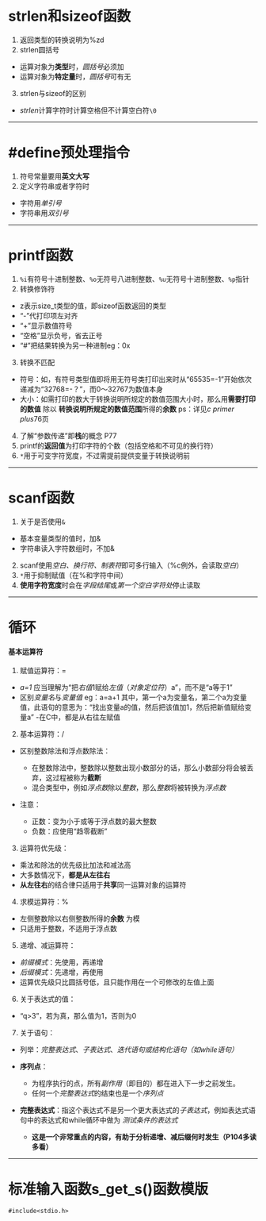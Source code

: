 #  strlen和sizeof函数
1. 返回类型的转换说明为%zd
2. strlen圆括号  


- 运算对象为**类型**时，*圆括号*必须加
- 运算对象为**特定量**时，*圆括号*可有无
3. strlen与sizeof的区别



* *strlen*计算字符时计算空格但不计算空白符`\0`
---
# #define预处理指令
1. 符号常量要用**英文大写**
2. 定义字符串或者字符时

- 字符用*单引号*
- 字符串用*双引号*
---
# printf函数
1. `%i`有符号十进制整数、`%o`无符号八进制整数、`%u`无符号十进制整数、`%p`指针
2. 转换修饰符


- z表示size_t类型的值，即sizeof函数返回的类型
- “-”代打印项左对齐
- “+”显示数值符号
- “空格”显示负号，省去正号
- “#”把结果转换为另一种进制eg：0x
3. 转换不匹配


- 符号：如，有符号类型值即将用无符号类打印出来时从“65535=-1”开始依次递减为“32768=-？”，而0～32767为数值本身
- 大小：如需打印的数大于转换说明所规定的数值范围大小时，那么用**需要打印的数值**    除以 **转换说明所规定的数值范围**所得的**余数**
ps：详见*c primer plus*76页

4. 了解“参数传递”即**栈**的概念 P77
5. printf的**返回值**为打印字符的个数（包括空格和不可见的换行符）
6. `*`用于可变字符宽度，不过需提前提供变量于转换说明前
---
# scanf函数
1. 关于是否使用`&`


- 基本变量类型的值时，加&
- 字符串读入字符数组时，不加&

2. scanf使用*空白、换行符、制表符*即可多行输入（%c例外，会读取*空白*）
3. `*`用于抑制赋值（在%和字符中间）
4. **使用字符宽度**时会在*字段结尾*或*第一个空白字符处*停止读取

---
#  循环
#### 基本运算符
1. 赋值运算符：=

- *a=1* 应当理解为“把*右值*1赋给*左值*（*对象定位符*）a”，而不是“a等于1”
- 区别*变量名*与*变量值*
eg：a=a+1
其中，第一个a为变量名，第二个a为变量值，此语句的意思为：“找出变量a的值，然后把该值加1，然后把新值赋给变量a”
-在C中，都是从右往左赋值

2.  基本运算符：/

- 区别整数除法和浮点数除法：
   * 在整数除法中，整数除以整数出现小数部分的话，那么小数部分将会被丢弃，这过程被称为**截断**
   * 混合类型中，例如*浮点数*除以*整数*，那么*整数*将被转换为*浮点数*

- 注意：
  * 正数：变为小于或等于浮点数的最大整数
  * 负数：应使用“趋零截断”

3. 运算符优先级：

- 乘法和除法的优先级比加法和减法高
- 大多数情况下，**都是从左往右**
- **从左往右**的结合律只适用于**共享**同一运算对象的运算符
4. 求模运算符：%

- 左侧整数除以右侧整数所得的**余数**
为模
- 只适用于整数，不适用于浮点数

5. 递增、减运算符：

- *前缀模式*：先使用，再递增
- *后缀模式*：先递增，再使用
- 运算优先级只比圆括号低，且只能作用在一个可修改的左值上面

6. 关于表达式的值：

- “q>3”，若为真，那么值为1，否则为0

7. 关于语句：

- 列举：*完整表达式*、*子表达式*、*迭代语句或结构化语句（如while语句）*
- **序列点**：
  * 为程序执行的点，所有*副作用*（即目的）都在进入下一步之前发生。
  * 任何一个*完整表达式*的结束也是一个*序列点* 
- **完整表达式**：指这个表达式不是另一个更大表达式的*子表达式*，例如表达式语句中的表达式和while循环中做为 *测试条件的表达式* 
  
  * **这是一个非常重点的内容，有助于分析递增、减后缀何时发生（P104多读多看）**

---
#  标准输入函数s_get_s()函数模版
`#include<stdio.h>`



<!--stackedit_data:
eyJoaXN0b3J5IjpbNDk1MzA1MTk4LDUyNTc3NTA2LDE3MjUwMj
k5NzBdfQ==
-->